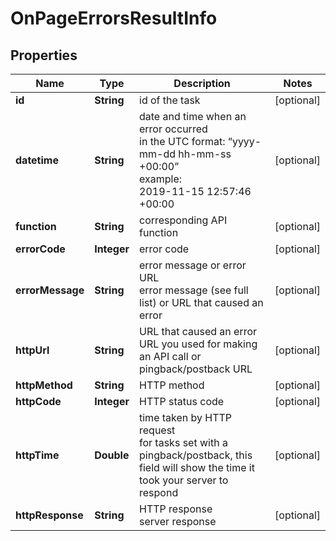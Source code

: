 # OnPageErrorsResultInfo


## Properties

| Name | Type | Description | Notes |
|------------ | ------------- | ------------- | -------------|
**id** | **String** | id of the task |[optional]|
**datetime** | **String** | date and time when an error occurred<br>in the UTC format: “yyyy-mm-dd hh-mm-ss +00:00”<br>example:<br>2019-11-15 12:57:46 +00:00 |[optional]|
**function** | **String** | corresponding API function |[optional]|
**errorCode** | **Integer** | error code |[optional]|
**errorMessage** | **String** | error message or error URL<br>error message (see full list) or URL that caused an error |[optional]|
**httpUrl** | **String** | URL that caused an error<br>URL you used for making an API call or pingback/postback URL |[optional]|
**httpMethod** | **String** | HTTP method |[optional]|
**httpCode** | **Integer** | HTTP status code |[optional]|
**httpTime** | **Double** | time taken by HTTP request<br>for tasks set with a pingback/postback, this field will show the time it took your server to respond |[optional]|
**httpResponse** | **String** | HTTP response<br>server response |[optional]|